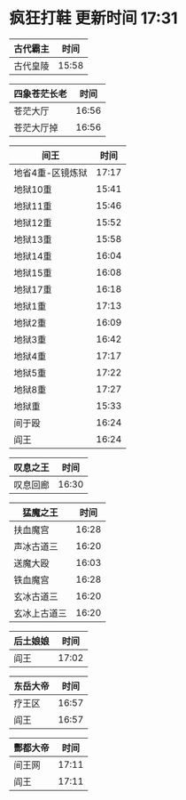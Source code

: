 # 疯狂打鞋 更新时间 17:31

| 古代霸主   | 时间    |
|--------|-------|
| 古代皇陵 | 15:58 |

| 四象苍茫长老   | 时间    |
|--------|-------|
| 苍茫大厅 | 16:56 |
| 苍茫大厅掉 | 16:56 |

| 间王   | 时间    |
|--------|-------|
| 地省4重-区镜炼狱 | 17:17 |
| 地狱10重 | 15:41 |
| 地狱11重 | 15:46 |
| 地狱12重 | 15:52 |
| 地狱13重 | 15:58 |
| 地狱14重 | 16:04 |
| 地狱15重 | 16:08 |
| 地狱17重 | 16:18 |
| 地狱1重 | 17:13 |
| 地狱2重 | 16:09 |
| 地狱3重 | 16:42 |
| 地狱4重 | 17:17 |
| 地狱5重 | 17:22 |
| 地狱8重 | 17:27 |
| 地狱重 | 15:33 |
| 间于殴 | 16:24 |
| 阎王 | 16:24 |

| 叹息之王   | 时间    |
|--------|-------|
| 叹息回廊 | 16:30 |

| 猛魔之王   | 时间    |
|--------|-------|
| 扶血魔宫 | 16:28 |
| 声冰古道三 | 16:20 |
| 送魔大殴 | 16:03 |
| 铁血魔宫 | 16:28 |
| 玄冰古道三 | 16:20 |
| 玄冰上古道三 | 16:20 |

| 后土娘娘   | 时间    |
|--------|-------|
| 阎王 | 17:02 |

| 东岳大帝   | 时间    |
|--------|-------|
| 疗王区 | 16:57 |
| 阎王 | 16:57 |

| 酆都大帝   | 时间    |
|--------|-------|
| 间王网 | 17:11 |
| 阎王 | 17:11 |